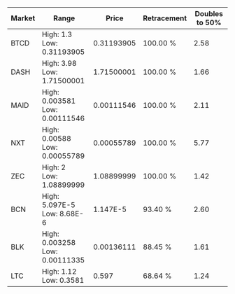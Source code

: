 | Market | Range | Price| Retracement | Doubles to 50% |
| --- | --- | --- | --- | --- |
| BTCD | High: 1.3<br />Low: 0.31193905 | 0.31193905 | 100.00 % | 2.58 |
| DASH | High: 3.98<br />Low: 1.71500001 | 1.71500001 | 100.00 % | 1.66 |
| MAID | High: 0.003581<br />Low: 0.00111546 | 0.00111546 | 100.00 % | 2.11 |
| NXT | High: 0.00588<br />Low: 0.00055789 | 0.00055789 | 100.00 % | 5.77 |
| ZEC | High: 2<br />Low: 1.08899999 | 1.08899999 | 100.00 % | 1.42 |
| BCN | High: 5.097E-5<br />Low: 8.68E-6 | 1.147E-5 | 93.40 % | 2.60 |
| BLK | High: 0.003258<br />Low: 0.00111335 | 0.00136111 | 88.45 % | 1.61 |
| LTC | High: 1.12<br />Low: 0.3581 | 0.597 | 68.64 % | 1.24 |
